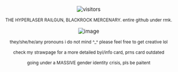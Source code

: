 <div align="center">

![visitors](https://visitor-badge.laobi.icu/badge?page_id=happyst4rs.stars&left_color=black&right_color=darkblue&left_text=TARGETS%20SPOTTED)
 
  <sup> THE HYPERLASER RAILGUN, BLACKROCK MERCENARY. entire github under rmk. <sup> 

![image](https://github.com/user-attachments/assets/ebd688cf-ecbd-41b4-adf3-9fd801caba27)
<div align="center"> 

 <sup> they/she/he/any pronouns i do not mind ^_^ please feel free to get creative lol <sup>

<sup> check my strawpage for a more detailed byi/info card, prns card outdated <sup>

<sup> going under a MASSIVE gender identity crisis, pls be paitent <sup>
